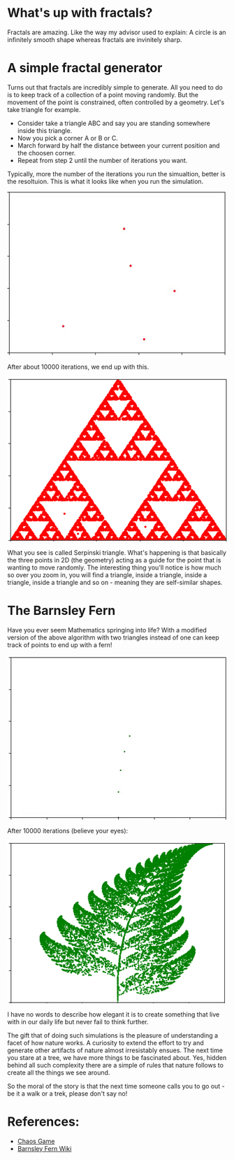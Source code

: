 # What's up with fractals?
Fractals are amazing. Like the way my advisor used to explain: A circle is an infinitely smooth shape whereas fractals are invinitely sharp.

# A simple fractal generator
Turns out that fractals are incredibly simple to generate. All you need to do is to keep track of a collection of a point moving randomly. But the movement of the point is constrained, often controlled by a geometry. Let's take triangle for example.

- Consider take a triangle ABC and say you are standing somewhere inside this triangle. 
- Now you pick a corner A or B or C.
- March forward by half the distance between your current position and the choosen corner.
- Repeat from step 2 until the number of iterations you want. 

Typically, more the number of the iterations you run the simualtion, better is the resoltuion. This is what it looks like when you run the simulation.

<img src="GIFs/Triangle.gif">

After about 10000 iterations, we end up with this.

<img src="GIFs/Triangle_10000.png">

What you see is called Serpinski triangle. What's happening is that basically the three points in 2D (the geometry) acting as a guide for the point that is wanting to move randomly. The interesting thing you'll notice is how much so over you zoom in, you will find a triangle, inside a triangle, inside a triangle, inside a triangle and so on - meaning they are </i>self-similar</i> shapes. 

# The Barnsley Fern
Have you ever seem Mathematics springing into life? With a modified version of the above algorithm with two triangles instead of one can keep track of points to end up with a fern! 

<img src="GIFs/Barnsley.gif">

After 10000 iterations (believe your eyes):

<img src="GIFs/Barnsley.png">

I have no words to describe how elegant it is to create something that live with in our daily life but never fail to think further. 

The gift that of doing such simulations is the pleasure of understanding a facet of how nature works. A curiosity to extend the effort to try and generate other artifacts of nature almost irresistably ensues. The next time you stare at a tree, we have more things to be fascinated about. Yes, hidden behind all such complexity there are a simple of rules that nature follows to create all the things we see around.

So the moral of the story is that the next time someone calls you to go out - be it a walk or a trek, please don't say no! 

# References:
- [Chaos Game](https://youtu.be/kbKtFN71Lfs)
- [Barnsley Fern Wiki](https://en.wikipedia.org/wiki/Barnsley_fern)
